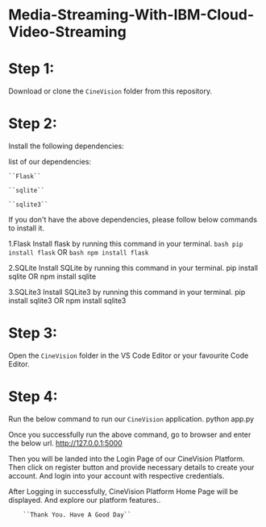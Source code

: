# Media-Streaming-With-IBM-Cloud-Video-Streaming

# Step 1:
Download or clone the ``CineVision`` folder from this repository.

# Step 2:
Install the following dependencies:

list of our dependencies:

    ``Flask``
    
    ``sqlite``
    
    ``sqlite3``

If you don't have the above dependencies, please follow below commands to install it.

1.Flask
Install flask by running this command in your terminal.
        ```bash pip install flask```
OR
        ```bash npm install flask```

2.SQLite
Install SQLite by running this command in your terminal.
        pip install sqlite
OR
        npm install sqlite

3.SQLite3
Install SQLite3 by running this command in your terminal.
        pip install sqlite3
OR
        npm install sqlite3

# Step 3:
Open the ``CineVision`` folder in the VS Code Editor or your favourite Code Editor.

# Step 4:
Run the below command to run our ``CineVision`` application.
        python app.py

Once you successfully run the above command, go to browser and enter the below url.
        http://127.0.0.1:5000

Then you will be landed into the Login Page of our CineVision Platform. Then click on register button and provide necessary details to create your account. And login into your account with respective credentials.

After Logging in successfully, CineVision Platform Home Page will be displayed. And explore our platform features..

        ``Thank You. Have A Good Day``
